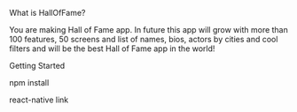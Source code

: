 What is HallOfFame?

You are making Hall of Fame app. In future this app will grow with more than 100 features, 50 screens and list of names, bios, actors by cities and cool filters and will be the best Hall of Fame app in the world!

 Getting Started
 
 npm install 
 
 react-native link
 
 

